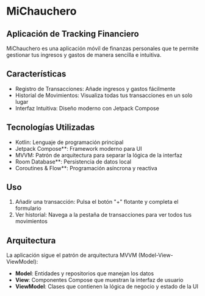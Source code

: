 # MiChauchero

##  Aplicación de Tracking Financiero

MiChauchero es una aplicación móvil de finanzas personales que te permite gestionar tus ingresos y gastos de manera sencilla e intuitiva.  

##  Características

- Registro de Transacciones: Añade ingresos y gastos fácilmente
- Historial de Movimientos: Visualiza todas tus transacciones en un solo lugar
- Interfaz Intuitiva: Diseño moderno con Jetpack Compose

## Tecnologías Utilizadas

- Kotlin: Lenguaje de programación principal
- Jetpack Compose**: Framework moderno para UI
- MVVM: Patrón de arquitectura para separar la lógica de la interfaz
- Room Database**: Persistencia de datos local
- Coroutines & Flow**: Programación asíncrona y reactiva

## Uso

1. Añadir una transacción: Pulsa el botón "+" flotante y completa el formulario
2. Ver historial: Navega a la pestaña de transacciones para ver todos tus movimientos

## Arquitectura

La aplicación sigue el patrón de arquitectura MVVM (Model-View-ViewModel):

- **Model**: Entidades y repositorios que manejan los datos
- **View**: Componentes Compose que muestran la interfaz de usuario
- **ViewModel**: Clases que contienen la lógica de negocio y estado de la UI
